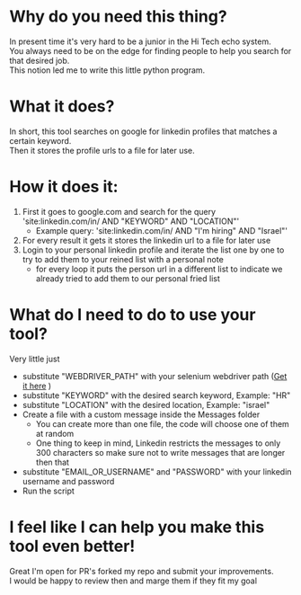 # Why do you need this thing?
In present time it's very hard to be a junior in the Hi Tech echo system.   
You always need to be on the edge for finding people to help you search for that desired job.  
This notion led me to write this little python program.

# What it does?
In short, this tool searches on google for linkedin profiles that matches a certain keyword.  
Then it stores the profile urls to a file for later use. 

# How it does it:
1. First it goes to google.com and search for the query 'site:linkedin.com/in/ AND "KEYWORD" AND "LOCATION"'
    * Example query: 'site:linkedin.com/in/ AND "I\'m hiring" AND "Israel"'
2. For every result it gets it stores the linkedin url to a file for later use 
3. Login to your personal linkedin profile and iterate the list one by one to try to add them to your reined list with a personal note
    * for every loop it puts the person url in a different list to indicate we already tried to add them to our personal fried list
    
# What do I need to do to use your tool?
Very little just 
* substitute "WEBDRIVER_PATH" with your selenium webdriver path ([Get it here](https://www.selenium.dev/downloads/#browsersExpand "WebDrivers") )
* substitute "KEYWORD" with the desired search keyword, Example: "HR"
* substitute "LOCATION" with the desired location, Example: "israel"
* Create a file with a custom message inside the Messages folder
  * You can create more than one file, the code will choose one of them at random 
  * One thing to keep in mind, Linkedin restricts the messages to only 300 characters so make sure not to write messages that are longer then that  
* substitute "EMAIL_OR_USERNAME" and "PASSWORD" with your linkedin username and password
* Run the script 

# I feel like I can help you make this tool even better!
Great I'm open for PR's forked my repo and submit your improvements.  
I would be happy to review then and marge them if they fit my goal 

